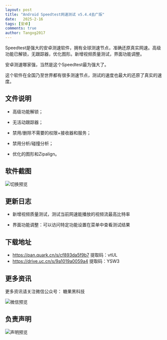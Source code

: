 ```yaml
---
layout: post
title: "Android Speedtest网速测试 v5.4.4去广版"
date:   2025-2-16
tags: [安卓]
comments: true
author: Tangxg2017
---
```


Speedtest是强大的安卓测速软件，拥有全球测速节点，准确还原真实网速。高级功能已解锁，无跟踪器，优化图形。新增视频质量测试，界面功能调整。

<!-- more -->

安卓测速哪家强，当然是这个Speedtest最为强大了。

这个软件在全国乃至世界都有很多测速节点，测试的速度也最大的还原了真实的速度。

## 文件说明

- 高级功能解锁；

- 无活动跟踪器；

- 禁用/删除不需要的权限+接收器和服务；

- 禁用分析/碰撞分析；

- 优化的图形和Zipalign。

## 软件截图

  ![切换预览](https://tangxg2017.github.io/images/speedtest-25-02-16.png)

## 更新日志

- 新增视频质量测试，测试当前网速能播放的视频流最高比特率
  
- 界面功能调整：可以访问特定功能设置在菜单中查看测试结果

## 下载地址

- https://pan.quark.cn/s/cf893da5f9b7 提取码：vtUL
- https://drive.uc.cn/s/9a1019a0059a4 提取码：YSW3
  
## 更多资讯

更多资讯请关注微信公众号： 糖果黑科技

![微信预览](https://tangxg2017.github.io/images/wechat.png)

## 负责声明

![声明预览](https://tangxg2017.github.io/images/shengming.png)
  
